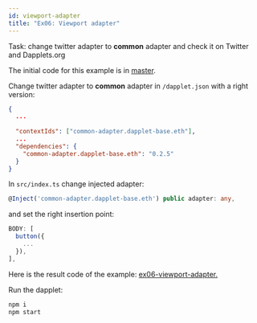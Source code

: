 ```yaml
---
id: viewport-adapter
title: "Ex06: Viewport adapter"
---
```


Task: change twitter adapter to **common** adapter and check it on Twitter and Dapplets.org

The initial code for this example is in [master](https://github.com/dapplets/dapplet-template/tree/master).

Change twitter adapter to **common** adapter in `/dapplet.json` with a right version:

```json
{
  ...
  
  "contextIds": ["common-adapter.dapplet-base.eth"],
  ...
  "dependencies": {
    "common-adapter.dapplet-base.eth": "0.2.5"
  }
}
```

In `src/index.ts` change injected adapter:

```ts
@Inject('common-adapter.dapplet-base.eth') public adapter: any,
```

and set the right insertion point:

```ts
BODY: [
  button({
    ...
  }),
],
```

Here is the result code of the example: [ex06-viewport-adapter.](https://github.com/dapplets/dapplet-template/tree/ex06-viewport-adapter)

Run the dapplet:

```bash
npm i
npm start
```
